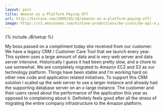 ```yaml
---
layout: post
title: Amazon as a Platform Paying Off
url: http://kinlane.com/2009/03/18/amazon-as-a-platform-paying-off/
image: https://s3.amazonaws.com/kinlane-productions/bw-icons/bw-api-a.png
---
```

{% include JB/setup %}
<p>
     My boss passed on a compliment today she received from our customer. We have a legacy CRM / Customer Care Tool that we launch every year. This system uses a large amount of data and is very web server and data server intensive. Historically I guess it had been pretty slow, and a chore to use somewhat. We are completely migrated to Amazon EC2 and S3 as our technology platform. Things have been stable and I'm working hard on other new code and application related initiatives. To support this CRM solution I scaled up the web server to use a larger instance and already had the supporting database server on an x-large instance. The customer and their users raved about the performance of the application this year as opposed to complaining about it. Definitely feels good after all the stress of migrating the entire company infrastructure to the Amazon platform.
</p>